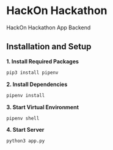 # HackOn Hackathon

HackOn Hackathon App Backend

## Installation and Setup

**1. Install Required Packages**

```bash
pip3 install pipenv
```

**2. Install Dependencies**

```bash
pipenv install
```

**3. Start Virtual Environment**

```bash
pipenv shell
```

**4. Start Server**

```bash
python3 app.py
```
